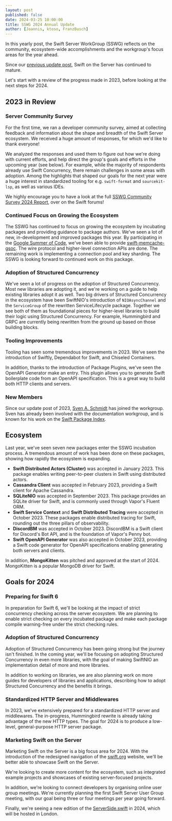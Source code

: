 ```yaml
---
layout: post
published: false
date: 2024-03-25 10:00:00
title: SSWG 2024 Annual Update
author: [Joannis, ktoso, FranzBusch]
---
```


In this yearly post, the Swift Server WorkGroup (SSWG) reflects on the community, ecosystem-wide accomplishments and the workgroup's focus areas for the year ahead.

Since our [previous update post](/blog/sswg-update-2023/), Swift on the Server has continued to mature.

Let's start with a review of the progress made in 2023, before looking at the next steps for 2024.

## 2023 in Review
  
### Server Community Survey

For the first time, we ran a developer community survey, aimed at collecting feedback and information about the shape and breadth of the Swift Server ecosystem.
We received a huge amount of responses, for which we'd like to thank everyone! 

We analyzed the responses and used them to figure out how we're doing with current efforts, and help direct the group's goals and efforts in the upcoming year (see below).
For example, while the majority of respondents already use Swift Concurrency, there remain challenges in some areas with adoption. 
Among the highlights that shaped our goals for the next year were a huge interest in standardized tooling for e.g. `swift-format` and `sourcekit-lsp`, as well as various IDEs.

We highly encourage you to have a look at the full [SSWG Community Survey 2024 Report](http://TODO), over on the Swift forums!

### Continued Focus on Growing the Ecosystem

The SSWG has continued to focus on growing the ecosystem by incubating packages and providing guidance to package authors. We've seen a lot of new, in-development and improved packages this year. By participating in the [Google Summer of Code](https://www.swift.org/gsoc2024/), we've been able to provide [swift-memcache-gsoc](https://github.com/swift-server/swift-memcache-gsoc). The wire protocol and higher-level connection APIs are done. The remaining work is implementing a connection pool and key sharding. The SSWG is looking forward to continued work on this package.

### Adoption of Structured Concurrency

We've seen a lot of progress on the adoption of Structured Concurrency. Most new libraries are adopting it, and we're working on a guide to help existing libraries adopt it as well. Two big drivers of Structured Concurrency in the ecosystem have been SwiftNIO's introduction of `NIOAsyncChannel` and the `ServiceGroup` of the rewritten ServiceLifecycle package. Together we see both of them as foundational pieces for higher-level libraries to build their logic using Structured Concurrency. For example, Hummingbird and GRPC are currently being rewritten from the ground up based on those building blocks.

### Tooling Improvements

Tooling has seen some tremendous improvements in 2023. We've seen the introduction of Swiftly, Dependabot for Swift, and Chiseled Containers.

In addition, thanks to the introduction of Package Plugins, we've seen the OpenAPI Generator make an entry. This plugin allows you to generate Swift boilerplate code from an OpenAPI specification. This is a great way to build both HTTP clients and servers.

### New Members

Since our update post of 2023, [Sven A. Schmidt](https://github.com/finestructure) has joined the workgroup. Sven has already been involved with the documentation workgroup, and is known for his work on the [Swift Package Index](https://swiftpackageindex.com).

## Ecosystem

Last year, we've seen seven new packages enter the SSWG incubation process. A tremendous amount of work has been done on these packages, showing how rapidly the ecosystem is expanding.

- **Swift Distributed Actors (Cluster)** was accepted in January 2023. This package enables writing peer-to-peer clusters in Swift using distributed actors.
- **Cassandra Client** was accepted in February 2023, providing a Swift client for Apache Cassandra.
- **SQLiteNIO** was accepted in September 2023. This package provides an SQLite driver for Swift, and is commonly used through Vapor's Fluent ORM.
- **Swift Service Context** and  **Swift Distributed Tracing** were accepted in October 2023. These packages enable distributed tracing for Swift, rounding out the three pillars of observability.
- **DiscordBM** was accepted in October 2023. DiscordBM is a Swift client for Discord's Bot API, and is the foundation of Vapor's Penny bot.
- **Swift OpenAPI Generator** was also accepted in October 2023, providing a Swift code generator for OpenAPI specifications enabling generating both servers and clients.

In addition, **MongoKitten** was pitched and approved at the start of 2024. MongoKitten is a popular MongoDB driver for Swift.

## Goals for 2024

### Preparing for Swift 6

In preparation for Swift 6, we'll be looking at the impact of strict concurrency checking across the server ecosystem. We are planning to enable strict checking on every incubated package and make each package compile warning-free under the strict checking rules.

### Adoption of Structured Concurrency

Adoption of Structured Concurrency has been going strong but the journey isn't finished. In the coming year, we'll be focusing on adopting Structured Concurrency in even more libraries, with the goal of making SwiftNIO an implementation detail of more and more libraries.

In addition to working on libraries, we are also planning work on more guides for developers of libraries and applications, describing how to adopt Structured Concurrency and the benefits it brings.

### Standardized HTTP Server and Middlewares

In 2023, we've extensively prepared for a standardized HTTP server and middlewares. The in-progress, Hummingbird rewrite is already taking advantage of the new HTTP types. The goal for 2024 is to produce a low-level, general-purpose HTTP server package.

### Marketing Swift on the Server

Marketing Swift on the Server is a big focus area for 2024. With the introduction of the redesigned navigation of the [swift.org](https://swift.org/) website, we'll be better able to showcase Swift on the Server. 

We're looking to create more content for the ecosystem, such as integrated example projects and showcases of existing server-focused projects.

In addition, we're looking to connect developers by organising online user group meetings. We're currently planning the first Swift Server User Group meeting, with our goal being three or four meetings per year going forward.

Finally, we're seeing a new edition of the [ServerSide.swift](https://serversideswift.info) in 2024, which will be hosted in London.
